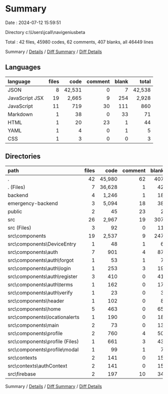 # Summary

Date : 2024-07-12 15:59:51

Directory c:\\Users\\jcall\\navigeniusbeta

Total : 42 files,  45980 codes, 62 comments, 407 blanks, all 46449 lines

Summary / [Details](details.md) / [Diff Summary](diff.md) / [Diff Details](diff-details.md)

## Languages
| language | files | code | comment | blank | total |
| :--- | ---: | ---: | ---: | ---: | ---: |
| JSON | 8 | 42,531 | 0 | 7 | 42,538 |
| JavaScript JSX | 19 | 2,665 | 9 | 254 | 2,928 |
| JavaScript | 11 | 719 | 30 | 111 | 860 |
| Markdown | 1 | 38 | 0 | 33 | 71 |
| HTML | 1 | 20 | 23 | 1 | 44 |
| YAML | 1 | 4 | 0 | 1 | 5 |
| CSS | 1 | 3 | 0 | 0 | 3 |

## Directories
| path | files | code | comment | blank | total |
| :--- | ---: | ---: | ---: | ---: | ---: |
| . | 42 | 45,980 | 62 | 407 | 46,449 |
| . (Files) | 7 | 36,628 | 1 | 42 | 36,671 |
| backend | 4 | 1,246 | 1 | 18 | 1,265 |
| emergency-backend | 3 | 5,094 | 18 | 38 | 5,150 |
| public | 2 | 45 | 23 | 2 | 70 |
| src | 26 | 2,967 | 19 | 307 | 3,293 |
| src (Files) | 3 | 92 | 0 | 11 | 103 |
| src\\components | 19 | 2,537 | 9 | 247 | 2,793 |
| src\\components\\DeviceEntry | 1 | 48 | 1 | 6 | 55 |
| src\\components\\auth | 7 | 901 | 4 | 87 | 992 |
| src\\components\\auth\\forgot | 1 | 53 | 1 | 7 | 61 |
| src\\components\\auth\\login | 1 | 253 | 3 | 19 | 275 |
| src\\components\\auth\\register | 3 | 410 | 0 | 41 | 451 |
| src\\components\\auth\\terms | 1 | 162 | 0 | 17 | 179 |
| src\\components\\auth\\verify | 1 | 23 | 0 | 3 | 26 |
| src\\components\\header | 1 | 102 | 0 | 8 | 110 |
| src\\components\\home | 5 | 463 | 0 | 65 | 528 |
| src\\components\\locationalerts | 1 | 190 | 0 | 18 | 208 |
| src\\components\\main | 2 | 73 | 0 | 13 | 86 |
| src\\components\\profile | 2 | 760 | 4 | 50 | 814 |
| src\\components\\profile (Files) | 1 | 661 | 3 | 43 | 707 |
| src\\components\\profile\\modal | 1 | 99 | 1 | 7 | 107 |
| src\\contexts | 2 | 141 | 0 | 15 | 156 |
| src\\contexts\\authContext | 2 | 141 | 0 | 15 | 156 |
| src\\firebase | 2 | 197 | 10 | 34 | 241 |

Summary / [Details](details.md) / [Diff Summary](diff.md) / [Diff Details](diff-details.md)